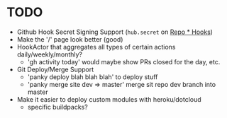# TODO

* Github Hook Secret Signing Support (`hub.secret` on
    [Repo * Hooks](http://developer.github.com/v3/repos/hooks/))
* Make the '/' page look better (good)
* HookActor that aggregates all types of certain actions daily/weekly/monthly?
    - 'gh activity today' would maybe show PRs closed for the day, etc.
* Git Deploy/Merge Support
    - 'panky deploy blah blah blah' to deploy stuff
    - 'panky merge site dev => master' merge sit repo dev branch into master
* Make it easier to deploy custom modules with heroku/dotcloud
    - specific buildpacks?
